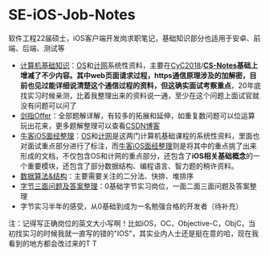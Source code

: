 # SE-iOS-Job-Notes
软件工程22届硕士，iOS客户端开发岗求职笔记，基础知识部分也适用于安卓、前端、后端、测试等

- [计算机基础知识](https://github.com/Sophia-fez/SE-iOS-Job-Notes/tree/master/计网%20OS)：[OS](https://github.com/Sophia-fez/SE-iOS-Job-Notes/blob/master/计网%20OS/OS.md)和[计网](https://github.com/Sophia-fez/SE-iOS-Job-Notes/blob/master/计网%20OS/计网.md)系统性资料，主要在[CyC2018](https://github.com/CyC2018)/**[CS-Notes](https://github.com/CyC2018/CS-Notes)**基础上增减了不少内容。其中web页面请求过程，https通信原理涉及的加解密，目前也见过能详细说清楚这个通信过程的资料，但这确实**面试考察重点**，20年底找实习时候亲测，比着我整理出来的资料说一通，至少在这个问题上面试官就没有问题可以问了
- [剑指Offer](https://github.com/Sophia-fez/SE-iOS-Job-Notes/tree/master/剑指offer)：全部题解详解，有较多的拓展和延伸，如重复数问题可以位运算玩出花来，更多题解整理可以查看[CSDN博客](https://blog.csdn.net/xunciy/category_10360192.html)
- [牛客iOS面经整理](https://github.com/Sophia-fez/SE-iOS-Job-Notes/blob/master/面试相关/牛客iOS面经整理.md)：[OS](https://github.com/Sophia-fez/SE-iOS-Job-Notes/blob/master/计网%20OS/OS.md)和[计网](https://github.com/Sophia-fez/SE-iOS-Job-Notes/blob/master/计网%20OS/计网.md)是这两门计算机基础课程的系统性资料，里面也对面试重点部分进行了标注，而[牛客iOS面经整理](https://github.com/Sophia-fez/SE-iOS-Job-Notes/blob/master/面试相关/牛客iOS面经整理.md)则是将其中的重点挑了出来形成的文档，不仅包含OS和计网的重点部分，还包含了**iOS相关基础概念**的一个重要模块，还包含了部分数据结构、编程语言、智力题的稍许资料。
- [数据算法&结构](https://github.com/Sophia-fez/SE-iOS-Job-Notes/tree/master/数据结构%26算法)：主要需要关注的二分法、快排、堆排序
- [字节三面问题及答案整理](https://github.com/Sophia-fez/SE-iOS-Job-Notes/blob/master/面试相关/字节三面问题整理.md)：0基础字节实习岗位，一面二面三面问题及答案整理
- 字节实习半年的感受，从0基础到成为一名勉强合格的开发者（待补充）

注：记得写正确岗位的英文大小写啊！比如iOS，OC，Objective-C，ObjC，当初找实习的时候我就一直写的错的"IOS"，其实业内人士还是挺在意的哈，现在我看到的地方都会改过来的T T

